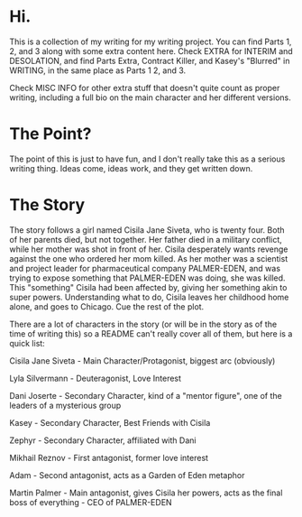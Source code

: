 # Hi.

This is a collection of my writing for my writing project. You can find Parts 1, 2, and 3 along with some extra content here. Check EXTRA for INTERIM and DESOLATION, and find Parts Extra, Contract Killer, and Kasey's "Blurred" in WRITING, in the same place as Parts 1 2, and 3. 

Check MISC INFO for other extra stuff that doesn't quite count as proper writing, including a full bio on the main character and her different versions. 

# The Point?

The point of this is just to have fun, and I don't really take this as a serious writing thing. Ideas come, ideas work, and they get written down.

# The Story

The story follows a girl named Cisila Jane Siveta, who is twenty four. Both of her parents died, but not together. Her father died in a military conflict, while her mother was shot in front of her. Cisila desperately wants revenge against the one who ordered her mom killed. As her mother was a scientist and project leader for pharmaceutical company PALMER-EDEN, and was trying to expose something that PALMER-EDEN was doing, she was killed. This "something" Cisila had been affected by, giving her something akin to super powers. Understanding what to do, Cisila leaves her childhood home alone, and goes to Chicago. Cue the rest of the plot.

There are a lot of characters in the story (or will be in the story as of the time of writing this) so a README can't really cover all of them, but here is a quick list:

Cisila Jane Siveta - Main Character/Protagonist, biggest arc (obviously)

Lyla Silvermann - Deuteragonist, Love Interest

Dani Joserte - Secondary Character, kind of a "mentor figure", one of the leaders of a mysterious group

Kasey - Secondary Character, Best Friends with Cisila

Zephyr - Secondary Character, affiliated with Dani

Mikhail Reznov - First antagonist, former love interest

Adam - Second antagonist, acts as a Garden of Eden metaphor

Martin Palmer - Main antagonist, gives Cisila her powers, acts as the final boss of everything - CEO of PALMER-EDEN
